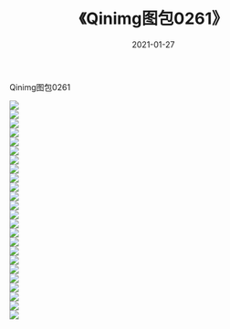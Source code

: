 ﻿---
layout: post
title:  《Qinimg图包0261》
date:   2021-01-27
img: http://imgx.orgx.ga/Qinimg图包/Qinimg图包0261/000.jpg
categories: [美女, 清纯, 唯美]
---

Qinimg图包0261

 ![](http://imgx.orgx.ga/Qinimg图包/Qinimg图包0261/001.jpg) <br>![](http://imgx.orgx.ga/Qinimg图包/Qinimg图包0261/002.jpg) <br>![](http://imgx.orgx.ga/Qinimg图包/Qinimg图包0261/003.jpg) <br>![](http://imgx.orgx.ga/Qinimg图包/Qinimg图包0261/004.jpg) <br>![](http://imgx.orgx.ga/Qinimg图包/Qinimg图包0261/005.jpg) <br>![](http://imgx.orgx.ga/Qinimg图包/Qinimg图包0261/006.jpg) <br>![](http://imgx.orgx.ga/Qinimg图包/Qinimg图包0261/007.jpg) <br>![](http://imgx.orgx.ga/Qinimg图包/Qinimg图包0261/008.jpg) <br>![](http://imgx.orgx.ga/Qinimg图包/Qinimg图包0261/009.jpg) <br>![](http://imgx.orgx.ga/Qinimg图包/Qinimg图包0261/010.jpg) <br>![](http://imgx.orgx.ga/Qinimg图包/Qinimg图包0261/011.jpg) <br>![](http://imgx.orgx.ga/Qinimg图包/Qinimg图包0261/012.jpg) <br>![](http://imgx.orgx.ga/Qinimg图包/Qinimg图包0261/013.jpg) <br>![](http://imgx.orgx.ga/Qinimg图包/Qinimg图包0261/014.jpg) <br>![](http://imgx.orgx.ga/Qinimg图包/Qinimg图包0261/015.jpg) <br>![](http://imgx.orgx.ga/Qinimg图包/Qinimg图包0261/016.jpg) <br>![](http://imgx.orgx.ga/Qinimg图包/Qinimg图包0261/017.jpg) <br>![](http://imgx.orgx.ga/Qinimg图包/Qinimg图包0261/018.jpg) <br>![](http://imgx.orgx.ga/Qinimg图包/Qinimg图包0261/019.jpg) <br>![](http://imgx.orgx.ga/Qinimg图包/Qinimg图包0261/020.jpg) <br>![](http://imgx.orgx.ga/Qinimg图包/Qinimg图包0261/021.jpg) <br>![](http://imgx.orgx.ga/Qinimg图包/Qinimg图包0261/022.jpg) <br>![](http://imgx.orgx.ga/Qinimg图包/Qinimg图包0261/023.jpg) <br>![](http://imgx.orgx.ga/Qinimg图包/Qinimg图包0261/024.jpg) <br>